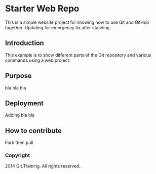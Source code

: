 # Starter Web Repo
This is a simple website project for showing how to use Git and GitHub together.
Updating for emergency fix after stashing.

## Introduction
This example is to show different parts of the Git repository and various commands using a web project.

## Purpose
bla bla bla

## Deployment
Adding bla bla

## How to contribute
Fork then pull

### Copyright
2014 Git.Training. All rights reserved.

